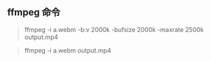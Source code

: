 ## ffmpeg 命令
> ffmpeg -i a.webm -b:v 2000k -bufsize 2000k -maxrate 2500k output.mp4

> ffmpeg -i a.webm output.mp4